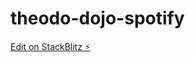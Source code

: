 # theodo-dojo-spotify

[Edit on StackBlitz ⚡️](https://stackblitz.com/edit/theodo-dojo-spotify-fjqft1)